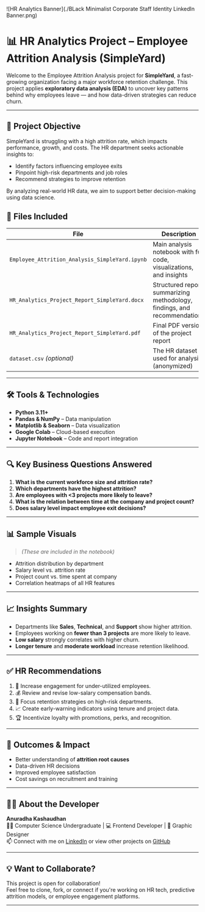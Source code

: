 ![HR Analytics Banner](./BLack Minimalist Corporate Staff Identity LinkedIn Banner.png)


# 📊 HR Analytics Project – Employee Attrition Analysis (SimpleYard)

Welcome to the Employee Attrition Analysis project for **SimpleYard**, a fast-growing organization facing a major workforce retention challenge. This project applies **exploratory data analysis (EDA)** to uncover key patterns behind why employees leave — and how data-driven strategies can reduce churn.

---

## 🧠 Project Objective

SimpleYard is struggling with a high attrition rate, which impacts performance, growth, and costs. The HR department seeks actionable insights to:

- Identify factors influencing employee exits
- Pinpoint high-risk departments and job roles
- Recommend strategies to improve retention
  
By analyzing real-world HR data, we aim to support better decision-making using data science.


## 📁 Files Included

| File | Description |
|------|-------------|
| `Employee_Attrition_Analysis_SimpleYard.ipynb` | Main analysis notebook with full code, visualizations, and insights |
| `HR_Analytics_Project_Report_SimpleYard.docx` | Structured report summarizing methodology, findings, and recommendations |
| `HR_Analytics_Project_Report_SimpleYard.pdf` | Final PDF version of the project report |
| `dataset.csv` *(optional)* | The HR dataset used for analysis (anonymized) |

---

## 🛠️ Tools & Technologies

- **Python 3.11+**
- **Pandas & NumPy** – Data manipulation
- **Matplotlib & Seaborn** – Data visualization
- **Google Colab** – Cloud-based execution
- **Jupyter Notebook** – Code and report integration

---

## 🔍 Key Business Questions Answered

1. **What is the current workforce size and attrition rate?**
2. **Which departments have the highest attrition?**
3. **Are employees with <3 projects more likely to leave?**
4. **What is the relation between time at the company and project count?**
5. **Does salary level impact employee exit decisions?**

---

## 📊 Sample Visuals

> _(These are included in the notebook)_

- Attrition distribution by department  
- Salary level vs. attrition rate  
- Project count vs. time spent at company  
- Correlation heatmaps of all HR features  

---

## 📈 Insights Summary

- Departments like **Sales**, **Technical**, and **Support** show higher attrition.
- Employees working on **fewer than 3 projects** are more likely to leave.
- **Low salary** strongly correlates with higher churn.
- **Longer tenure** and **moderate workload** increase retention likelihood.

---

## ✅ HR Recommendations

1. 📌 Increase engagement for under-utilized employees.
2. 💰 Review and revise low-salary compensation bands.
3. 🎯 Focus retention strategies on high-risk departments.
4. 📈 Create early-warning indicators using tenure and project data.
5. 🏆 Incentivize loyalty with promotions, perks, and recognition.

---

## 🚀 Outcomes & Impact

- Better understanding of **attrition root causes**
- Data-driven HR decisions
- Improved employee satisfaction
- Cost savings on recruitment and training

---

## 🧑‍💻 About the Developer

**Anuradha Kashaudhan**  
👩‍🎓 Computer Science Undergraduate | 💻 Frontend Developer | 🎨 Graphic Designer  
📫 Connect with me on [LinkedIn](https://www.linkedin.com/in/anuradha-kashaudhan-14a4a8283/) or view other projects on [GitHub](https://github.com/AnuradhaKashaudhan)

---

## 💡 Want to Collaborate?

This project is open for collaboration!  
Feel free to clone, fork, or connect if you're working on HR tech, predictive attrition models, or employee engagement platforms.

---
